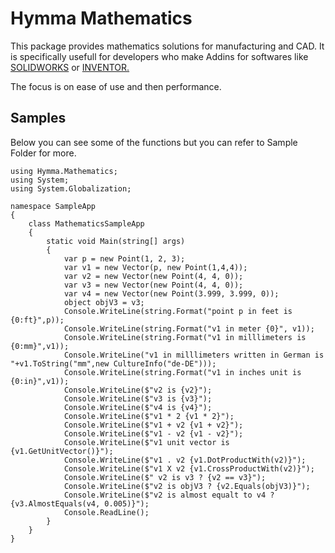 ﻿# Hymma Mathematics
This package provides mathematics solutions for manufacturing and CAD. It is specifically usefull for developers 
who make Addins for softwares like [SOLIDWORKS](http://help.solidworks.com/2020/english/api/sldworksapiprogguide/Welcome.htm) or [INVENTOR.](https://www.autodesk.com/autodesk-university/class/Introduction-Inventor-API-Automation-Where-Should-You-Start-2016)

The focus is on ease of use and then performance.
## Samples
Below you can see some of the functions but you can refer to Sample Folder for more.
```Csharp
using Hymma.Mathematics;
using System;
using System.Globalization;

namespace SampleApp
{
    class MathematicsSampleApp
    {
        static void Main(string[] args)
        {
            var p = new Point(1, 2, 3);
            var v1 = new Vector(p, new Point(1,4,4));
            var v2 = new Vector(new Point(4, 4, 0));
            var v3 = new Vector(new Point(4, 4, 0));
            var v4 = new Vector(new Point(3.999, 3.999, 0));
            object objV3 = v3;
            Console.WriteLine(string.Format("point p in feet is {0:ft}",p));
            Console.WriteLine(string.Format("v1 in meter {0}", v1));
            Console.WriteLine(string.Format("v1 in milllimeters is {0:mm}",v1));
            Console.WriteLine("v1 in milllimeters written in German is "+v1.ToString("mm",new CultureInfo("de-DE")));
            Console.WriteLine(string.Format("v1 in inches unit is {0:in}",v1));
            Console.WriteLine($"v2 is {v2}");
            Console.WriteLine($"v3 is {v3}");
            Console.WriteLine($"v4 is {v4}");
            Console.WriteLine($"v1 * 2 {v1 * 2}");
            Console.WriteLine($"v1 + v2 {v1 + v2}");
            Console.WriteLine($"v1 - v2 {v1 - v2}");
            Console.WriteLine($"v1 unit vector is {v1.GetUnitVector()}");
            Console.WriteLine($"v1 . v2 {v1.DotProductWith(v2)}");
            Console.WriteLine($"v1 X v2 {v1.CrossProductWith(v2)}");
            Console.WriteLine($" v2 is v3 ? {v2 == v3}");
            Console.WriteLine($"v2 is objV3 ? {v2.Equals(objV3)}");
            Console.WriteLine($"v2 is almost equalt to v4 ? {v3.AlmostEquals(v4, 0.005)}");
            Console.ReadLine();
        }
    }
}
```


